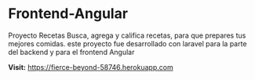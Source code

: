 # Frontend-Angular
Proyecto Recetas Busca, agrega y califica recetas, para que prepares tus mejores comidas. este proyecto fue desarrollado con laravel para la parte del backend y para el frontend Angular

**Visit:** https://fierce-beyond-58746.herokuapp.com
